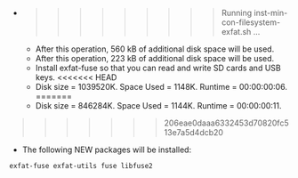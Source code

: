 * >>>>>>>>> Running inst-min-con-filesystem-exfat.sh ...
  * After this operation, 560 kB of additional disk space will be used.
  * After this operation, 223 kB of additional disk space will be used.
  * Install exfat-fuse so that you can read and write SD cards and USB keys.
<<<<<<< HEAD
  * Disk size = 1039520K. Space Used = 1148K. Runtime = 00:00:00:06.
=======
  * Disk size = 846284K. Space Used = 1144K. Runtime = 00:00:00:11.
>>>>>>> 206eae0daaa6332453d70820fc513e7a5d4dcb20
  * The following NEW packages will be installed:
  ```bash
exfat-fuse exfat-utils fuse libfuse2
  ```
